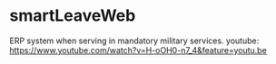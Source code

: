 # smartLeaveWeb
ERP system when serving in mandatory military services.
youtube: https://www.youtube.com/watch?v=H-oOH0-n7_4&feature=youtu.be

